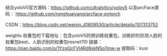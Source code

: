 结合yoloV5官方源码：https://github.com/ultralytics/yolov5
以及arcFace源码： https://github.com/ronghuaiyang/arcface-pytorch

CSDN：https://blog.csdn.net/weixin_41809530/article/details/107313752

weights 权重包的下载地址：包含yoloV5的预训练权重包，训练好的侦测人脸的权重包best，人脸识别的权重包resnet110
链接：https://pan.baidu.com/s/1YzgQcFVl4Rd6skN5q7mw-w 
提取码：kusi